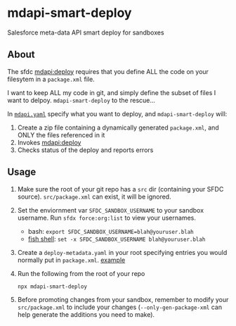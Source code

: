 # mdapi-smart-deploy

Salesforce meta-data API smart deploy for sandboxes

## About

The sfdc [mdapi:deploy](https://developer.salesforce.com/docs/atlas.en-us.sfdx_cli_reference.meta/sfdx_cli_reference/cli_reference_force_mdapi.htm#cli_reference_deploy) requires that you define ALL the code on your filesytem in a `package.xml` file.  

I want to keep ALL my code in git, and simply define the subset of files I want to delpoy.  `mdapi-smart-deploy` to the rescue...

In [`mdapi.yaml`](./examples/mdapi.yaml) specify what you want to deploy, and `mdapi-smart-deploy` will: 

1.  Create a zip file containing a dynamically generated `package.xml`, and ONLY the files referenced in it
1.  Invokes [mdapi:deploy](https://developer.salesforce.com/docs/atlas.en-us.sfdx_cli_reference.meta/sfdx_cli_reference/cli_reference_force_mdapi.htm#cli_reference_deploy)
1.  Checks status of the deploy and reports errors

## Usage

1.  Make sure the root of your git repo has a `src` dir (containing your SFDC source).  `src/package.xml` can exist, it will be ignored.
1.  Set the enviornment var `SFDC_SANDBOX_USERNAME` to your sandbox username.  Run `sfdx force:org:list` to view your usernames.
    *  bash: `export SFDC_SANDBOX_USERNAME=blah@youruser.blah`
    *  [fish shell](https://fishshell.com/): `set -x SFDC_SANDBOX_USERNAME blah@youruser.blah`
1.  Create a `deploy-metadata.yaml` in your root specifying entries you would normally put in `package.xml`.  [example](./example/deploy-metadata.yaml)
1.  Run the following from the root of your repo

    ```
    npx mdapi-smart-deploy
    ```
1.  Before promoting changes from your sandbox, remember to modify your `src/package.xml` to include your changes (`--only-gen-package-xml` can help generate the additions you need to make).
